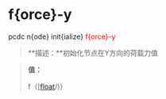 # f{orce}-y
pcdc n{ode} init{ialize} <span style='color: red;'>f{orce}-y</span>
> **描述：**初始化节点在Y方向的荷载力值

> 
> **值：**
> 
> f（[[float](数据类型/float/)/)）

